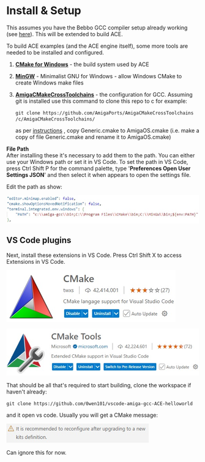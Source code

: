 Install & Setup
===
This assumes you have the Bebbo GCC compiler setup already working (see [here](https://github.com/0wen101/vscode-amiga-gcc-example-prb28)). This will be extended to build ACE.

To build ACE examples (and the ACE engine itself), some more tools are needed to be installed and configured.

1. [**CMake for Windows**](https://cmake.org/download/) - the build system used by ACE

2. [**MinGW**](https://sourceforge.net/projects/mingw/files/Installer/mingw-get-setup.exe/download) - Minimalist GNU for Windows -  allow Windows CMake to create Windows make files


3. [**AmigaCMakeCrossToolchains**](https://github.com/AmigaPorts/AmigaCMakeCrossToolchains) - the configuration for GCC. Assuming git is installed use this command to clone this repo to c for example:

    ```
    git clone https://github.com/AmigaPorts/AmigaCMakeCrossToolchains /c/AmigaCMakeCrossToolchains/
    ```

    as per [instructions](https://github.com/AmigaPorts/AmigaCMakeCrossToolchains) 
    , copy Generic.cmake to AmigaOS.cmake (i.e. make a copy of file Generic.cmake and rename it to AmigaOS.cmake)<br>


**File Path**
<br>After installing these it's necessary to add them to the path. You can either use your Windows path or set it in VS Code.
To set the path in VS Code, press Ctrl Shift P for the command palette, type '**Preferences Open User Settings JSON**' and then select it when appears to open the  settings file.

Edit the path as show:

![alt text](images/vscode-settings-path.jpg "path settings")





VS Code plugins
--

Next, install these extensions in VS Code.   Press Ctrl Shift X to access Extensions in VS Code.

![alt text](images/cmake.jpg "CMake")

![alt text](images/cmakeTools.jpg "CMakeTools")


That should be all that's required to start building, clone the workspace if haven't already:

```
git clone https://github.com/0wen101/vscode-amiga-gcc-ACE-helloworld
```
and it open vs code. Usually you will get a CMake message:

![alt text](images/cmake-tools-kit-message.jpg "CMake re-configure")

Can ignore this for now.




